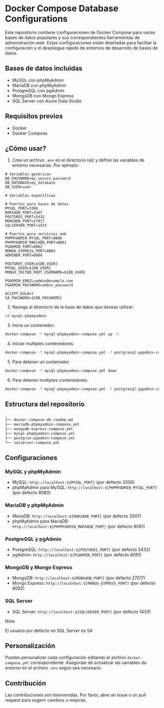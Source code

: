 # Docker Compose Database Configurations

Este repositorio contiene configuraciones de Docker Compose para varias bases de datos populares y sus correspondientes herramientas de administración web. Estas configuraciones están diseñadas para facilitar la configuración y el despliegue rápido de entornos de desarrollo de bases de datos.

## Bases de datos incluidas

- MySQL con phpMyAdmin
- MariaDB con phpMyAdmin
- PostgreSQL con pgAdmin
- MongoDB con Mongo Express
- SQL Server con Azure Data Studio

## Requisitos previos

- Docker
- Docker Compose

## ¿Cómo usar?

1. Crea un archivo `.env` en el directorio raíz y define las variables de entorno necesarias. Por ejemplo:

```dotenv
# Variables genéricas
DB_PASSWORD=my_secure_password
DB_DATABASE=my_database
DB_USER=user

# Variables específicas

# Puertos para bases de datos
MYSQL_PORT=3306
MARIADB_PORT=3307
POSTGRES_PORT=5432
MONGODB_PORT=27017
SQLSERVER_PORT=1433

# Puertos para servicios web
PHPMYADMIN_MYSQL_PORT=8080
PHPMYADMIN_MARIADB_PORT=8081
PGADMIN_PORT=8082
MONGO_EXPRESS_PORT=8083
ADMINER_PORT=8084

POSTGRES_USER=${DB_USER}
MYSQL_USER=${DB_USER}
MONGO_INITDB_ROOT_USERNAME=${DB_USER}

PGADMIN_EMAIL=admin@example.com
PGADMIN_PASSWORD=admin_password

ACCEPT_EULA=Y
SA_PASSWORD=${DB_PASSWORD}
```

2. Navega al directorio de la base de datos que deseas utilizar:

```bash
cd mysql-phpmyadmin
```

3. Inicia un contenedor:

```bash
docker-compose -f mysql-phpmyadmin-compose.yml up -d
```

4. Iniciar multiples contenedores:

```bash
docker-compose -f mysql-phpmyadmin-compose.yml -f postgresql-pgadmin-compose.yml up -d
```

5. Para detener un contenedor:

```bash
docker-compose -f mysql-phpmyadmin-compose.yml down
```

6. Para detener multiples contenedores:

```bash
docker-compose -f mysql-phpmyadmin-compose.yml -f postgresql-pgadmin-compose.yml down
```

## Estructura del repositorio

```bash
.
├── docker-compose-db-readme.md
├── mariadb-phpmyadmin-compose.yml
├── mongodb-express-compose.yml
├── mysql-phpmyadmin-compose.yml
├── postgres-pgadmin-compose.yml
└── sqlserver-compose.yml
```

## Configuraciones

### MySQL y phpMyAdmin

- MySQL: `http://localhost:${MYSQL_PORT}` (por defecto 3306)
- phpMyAdmin para MySQL: `http://localhost:${PHPMYADMIN_MYSQL_PORT}` (por defecto 8080)

### MariaDB y phpMyAdmin

- MariaDB: `http://localhost:${MARIADB_PORT}` (por defecto 3307)
- phpMyAdmin para MariaDB: `http://localhost:${PHPMYADMIN_MARIADB_PORT}` (por defecto 8081)

### PostgreSQL y pgAdmin

- PostgreSQL: `http://localhost:${POSTGRES_PORT}` (por defecto 5432)
- pgAdmin: `http://localhost:${PGADMIN_PORT}` (por defecto 8081)

### MongoDB y Mongo Express

- MongoDB: `http://localhost:${MONGODB_PORT}` (por defecto 27017)
- Mongo Express: `http://localhost:${MONGO_EXPRESS_PORT}` (por defecto 8082)

### SQL Server

- SQL Server: `http://localhost:${SQLSERVER_PORT}` (por defecto 1433)

> [!NOTE]
> El usuario por defecto en SQL Server es SA

## Personalización

Puedes personalizar cada configuración editando el archivo `docker-compose.yml` correspondiente. Asegúrate de actualizar las variables de entorno en el archivo `.env` según sea necesario.

## Contribución

Las contribuciones son bienvenidas. Por favor, abre un issue o un pull request para sugerir cambios o mejoras.
